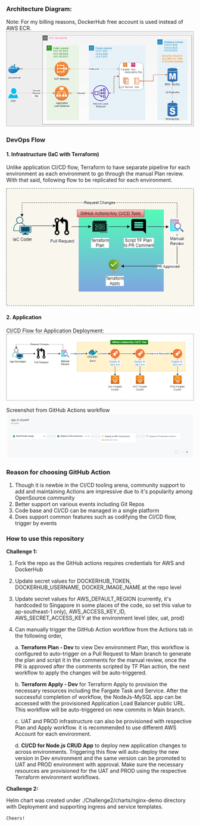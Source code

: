 ### Architecture Diagram:
Note: For my billing reasons, DockerHub free account is used instead of AWS ECR.
![Architecture Diagram](./challenge1/docs/img/architecture-diagram.png)
### DevOps Flow
 #### 1. Infrastructure (IaC with Terraform)
 Unlike application CI/CD flow, Terraform to have separate pipeline for each environment as each environment to go through the manual Plan review. With that said, following flow to be replicated for each environment.

 ![Terraform CI/CD Flow](./challenge1/docs/img/terraform-ci-cd-flow.png)
 
 #### 2. Application
  CI/CD Flow for Application Deployment:
 ![Application CI/CD Flow](./challenge1/docs/img/app-ci-cd-flow.png)
 
  Screenshot from GitHub Actions workflow
 ![Application CI/CD - GitHub Actions](./challenge1/docs/img/app-github-actions-flow.png)
 
 ### Reason for choosing GitHub Action
1. Though it is newbie in the CI/CD tooling arena, community support to add and maintaining Actions are impressive due to it's popularity among OpenSource community
2. Better support on various events including Git Repos
3. Code base and CI/CD can be managed in a single platform
4. Does support common features such as codifying the CI/CD flow, trigger by events

### How to use this repository
**Challenge 1:** 
1. Fork the repo as the GitHub actions requires credentials for AWS and DockerHub
2. Update secret values for DOCKERHUB_TOKEN, DOCKERHUB_USERNAME, DOCKER_IMAGE_NAME at the repo level
3. Update secret values for AWS_DEFAULT_REGION (currently, it's hardcoded to Singapore in some places of the code, so set this value to ap-southeast-1 only), AWS_ACCESS_KEY_ID, AWS_SECRET_ACCESS_KEY at the environment level (dev, uat, prod)
4. Can manually trigger the GitHub Action workflow from the Actions tab in the following order,

	a. **Terraform Plan - Dev** to view Dev environment Plan, this workflow is configured to auto-trigger on a Pull Request to Main branch to generate the plan and script it in the comments for the manual review, once the PR is approved after the comments scripted by TF Plan action, the next workflow to apply the changes will be auto-triggered.

	b. **Terraform Apply - Dev** for Terraform Apply to provision the necessary resources including the Fargate Task and Service. After the successful completion of workflow, the NodeJs-MySQL app can be accessed with the provisioned Application Load Balancer public URL. This workflow will be auto-triggered on new commits in Main branch.

	c. UAT and PROD infrastructure can also be provisioned with respective Plan and Apply workflow. it is recommended to use different AWS Account for each environment.
	
	d. **CI/CD for Node.js CRUD App** to deploy new application changes to across environments. Triggering this flow will auto-deploy the new version in Dev environment and the same version can be promoted to UAT and PROD environment with approval. Make sure the necessary resources are provisioned for the UAT and PROD using the respective Terraform environment workflows.

**Challenge 2:**

Helm chart was created under ./Challenge2/charts/nginx-demo directory with Deployment  and supporting ingress and service templates.

    Cheers! 
	

